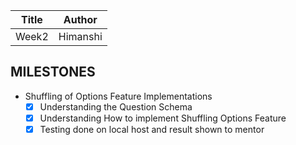 | Title | Author    |
|-------|-----------|
| Week2 | Himanshi  |

## MILESTONES
  
- Shuffling of Options Feature Implementations
  - [x] Understanding the Question Schema
  - [x] Understanding How to implement Shuffling Options Feature 
  - [x] Testing done on local host and result shown to mentor
